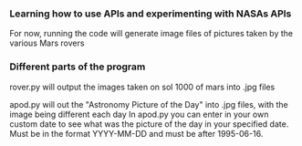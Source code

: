 ### Learning how to use APIs and experimenting with NASAs APIs ###
For now, running the code will generate image files of pictures taken by the various Mars rovers

### Different parts of the program ###
rover.py will output the images taken on sol 1000 of mars into .jpg files

apod.py will out the "Astronomy Picture of the Day" into .jpg files, with the image being different each day
In apod.py you can enter in your own custom date to see what was the picture of the day in your specified date. Must be in the format YYYY-MM-DD and must be after 1995-06-16.
